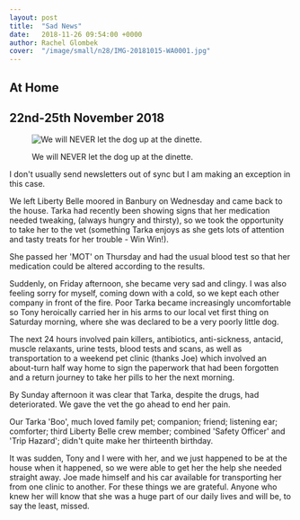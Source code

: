 ```yaml
---
layout: post
title:  "Sad News"
date:   2018-11-26 09:54:00 +0000
author: Rachel Glombek
cover:  "/image/small/n28/IMG-20181015-WA0001.jpg"
---
```


<h2>At Home</h2>
<h2>22nd-25th November 2018</h2>

<figure>
 <img src="{{site.baseurl}}/image/small/n28/IMG-20181015-WA0001.jpg" alt="We will NEVER let the dog up at the dinette." >
 <figcaption>
 <p>We will NEVER let the dog up at the dinette.</p>
 </figcaption>
</figure>

<p>I don't usually send newsletters out of sync but I am making an exception in this case.</p>
<p>We left Liberty Belle moored in Banbury on Wednesday and came back to the house. Tarka had recently been showing signs that her medication needed tweaking, (always hungry and thirsty), so we took the opportunity to take her to the vet (something Tarka enjoys as she gets lots of attention and tasty treats for her trouble - Win Win!).</p>
<p>She passed her 'MOT' on Thursday and had the usual blood test so that her medication could be altered according to the results.</p>
<p>Suddenly, on Friday afternoon, she became very sad and clingy. I was also feeling sorry for myself, coming down with a cold, so we kept each other company in front of the fire. Poor Tarka became increasingly uncomfortable so Tony heroically carried her in his arms to our local vet first thing on Saturday morning, where she was declared to be a very poorly little dog. </p>
<p>The next 24 hours involved pain killers, antibiotics, anti-sickness, antacid, muscle relaxants, urine tests, blood tests and scans, as well as transportation to a weekend pet clinic (thanks Joe) which involved an about-turn half way home to sign the paperwork that had been forgotten and a return journey to take her pills to her the next morning. </p>
<p>By Sunday afternoon it was clear that Tarka, despite the drugs, had deteriorated. We gave the vet the go ahead to end her pain.</p>
<p>Our Tarka 'Boo', much loved family pet; companion; friend; listening ear; comforter; third Liberty Belle crew member; combined 'Safety Officer' and 'Trip Hazard'; didn't quite make her thirteenth birthday.</p>
<p>It was sudden, Tony and I were with her, and we just happened to be at the house when it happened, so we were able to get her the help she needed straight away. Joe made himself and his car available for transporting her from one clinic to another. For these things we are grateful. Anyone who knew her will know that she was a huge part of our daily lives and will be, to say the least, missed.</p>
